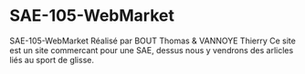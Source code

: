 # SAE-105-WebMarket
SAE-105-WebMarket 
Réalisé par BOUT Thomas & VANNOYE Thierry
Ce site est un site commercant pour une SAE, dessus nous y vendrons des arlicles liés au sport de glisse.

